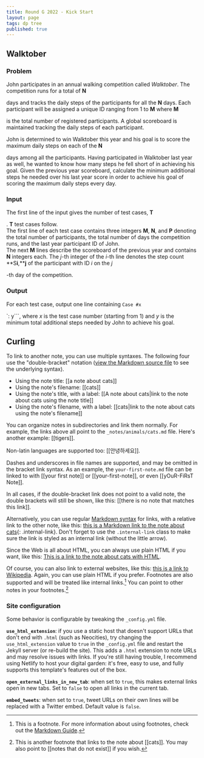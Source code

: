```yaml
---
title: Round G 2022 - Kick Start 
layout: page
tags: dp tree
published: true
---
```


## Walktober

### Problem

  John participates in an annual walking competition called *Walktober*. The competition  runs for a total of **N**

 days and tracks the daily steps of the participants  for all the **N** days. Each participant will be assigned a unique ID ranging from  1 to **M** where **M**

 is the total number of registered participants. A global scoreboard  is maintained tracking the daily steps of each participant.

  John is determined to win Walktober this year and his goal is to  score the maximum daily steps on each of the **N**

 days among all the participants.  Having participated in Walktober last year as well, he wanted to know how many steps  he fell short of in achieving his goal. Given the previous year scoreboard,  calculate the minimum additional steps he needed over his last year score in order  to achieve his goal of scoring the maximum daily steps every day.

### Input

  The first line of the input gives the number of test cases, **T**

. **T** test  cases follow.  
  The first line of each test case contains three integers **M**, **N**, and **P**  denoting the total number of participants, the total number of days the  competition runs, and the last year participant ID of John.  
  The next **M** lines describe the scoreboard of the previous year and contains  **N** integers each. The *j*-th integer of the *i*-th line  denotes the step count **S****i****,****j** of the participant with ID *i* on the  *j*

-th day of the competition.

### Output

  For each test case, output one line containing  `Case #x`

`: y```, where *x* is the test case number  (starting from 1) and *y* is the minimum total additional steps needed by  John to achieve his goal.

## Curling

To link to another note, you can use multiple syntaxes. The following four use the "double-bracket" notation ([view the Markdown source file](https://github.com/maximevaillancourt/digital-garden-jekyll-template/blob/master/_notes/your-first-note.md#link-syntax) to see the underlying syntax).

- Using the note title: [[a note about cats]]
- Using the note's filename: [[cats]]
- Using the note's title, with a label: [[A note about cats|link to the note about cats using the note title]]
- Using the note's filename, with a label: [[cats|link to the note about cats using the note's filename]]

You can organize notes in subdirectories and link them normally. For example, the links above all point to the `_notes/animals/cats.md` file. Here's another example: [[tigers]].

Non-latin languages are supported too: [[안녕하세요]].

Dashes and underscores in file names are supported, and may be omitted in the bracket link syntax. As an example, the `your-first-note.md` file can be linked to with [[your first note]] or [[your-first-note]], or even [[yOuR-FiRsT Note]].

In all cases, if the double-bracket link does not point to a valid note, the double brackets will still be shown, like this: [[there is no note that matches this link]].

Alternatively, you can use regular [Markdown syntax](https://www.markdownguide.org/getting-started/) for links, with a relative link to the other note, like this: [this is a Markdown link to the note about cats](/cats){: .internal-link}. Don't forget to use the `.internal-link` class to make sure the link is styled as an internal link (without the little arrow).

Since the Web is all about HTML, you can always use plain HTML if you want, like this: <a class="internal-link" href="/cats">This is a link to the note about cats with HTML</a>.

Of course, you can also link to external websites, like this: [this is a link to Wikipedia](https://wikipedia.org/). Again, you can use plain HTML if you prefer. Footnotes are also supported and will be treated like internal links.[^1] You can point to other notes in your footnotes.[^2]

[^1]: This is a footnote. For more information about using footnotes, check out the [Markdown Guide](https://www.markdownguide.org/extended-syntax/#footnotes).
[^2]: This is another footnote that links to the note about [[cats]]. You may also point to [[notes that do not exist]] if you wish.

### 


### Site configuration

Some behavior is configurable by tweaking the `_config.yml` file.

**`use_html_extension`**: if you use a static host that doesn't support URLs that don't end with `.html` (such as Neocities), try changing the `use_html_extension` value to `true` in the `_config.yml` file and restart the Jekyll server (or re-build the site). This adds a `.html` extension to note URLs and may resolve issues with links. If you're still having trouble, I recommend using Netlify to host your digital garden: it's free, easy to use, and fully supports this template's features out of the box.

**`open_external_links_in_new_tab`**: when set to `true`, this makes external links open in new tabs. Set to `false` to open all links in the current tab.

**`embed_tweets`**: when set to `true`, tweet URLs on their own lines will be replaced with a Twitter embed. Default value is `false`.

